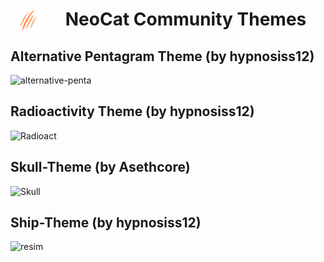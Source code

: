 # <img src="https://raw.githubusercontent.com/m3tozz/NeoCat/refs/heads/gh-pages/images/fevicon.png" hspace="10" width="37"  align="left"/><p><center>NeoCat Community Themes</center>


 Alternative Pentagram Theme (by hypnosiss12)
 --
 
  ![alternative-penta](https://github.com/user-attachments/assets/72f15c80-36ae-425b-a2d4-0f2dd843918e)<br>
  
 Radioactivity Theme (by hypnosiss12)
 --
 
 ![Radioact](https://github.com/user-attachments/assets/7ee13198-59e8-4cae-8c49-03dc51a7bb1f)<br>
 
 Skull-Theme (by Asethcore)
 --
![Skull](https://github.com/user-attachments/assets/ecd749d8-2431-48b3-88ee-01caceec931d)<br>

 Ship-Theme (by hypnosiss12)
 --
![resim](https://github.com/user-attachments/assets/6fa464ca-37fb-4aa2-a234-8c5b9590f1a4)

